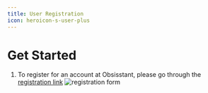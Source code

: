 ```yaml
---
title: User Registration
icon: heroicon-s-user-plus
---
```


# Get Started

1. To register for an account at Obsisstant, please go through the [registration link][1]
    ![registration form](https://ov2.suminshrestha.com.np/docs/users/registration_form.png)

[1]: https://ov2.suminshrestha.com.np/studio/register